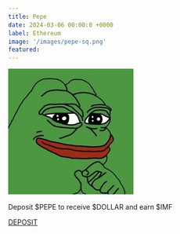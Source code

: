 ```yaml
---
title: Pepe
date: 2024-03-06 00:00:0 +0000
label: Ethereum
image: '/images/pepe-sq.png'
featured:
---
```


![](/images/pepe-sq.png)

Deposit $PEPE to receive $DOLLAR and earn $IMF

<a href="https://app.internationalmeme.fund" class="button cta-button" target="_blank">DEPOSIT</a>